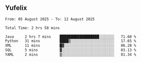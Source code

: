 ## Yufelix

<!--START_SECTION:waka-->

```txt
From: 05 August 2025 - To: 12 August 2025

Total Time: 2 hrs 58 mins

Java     2 hrs 7 mins    ██████████████████░░░░░░░   71.60 %
Python   31 mins         ████▒░░░░░░░░░░░░░░░░░░░░   17.65 %
XML      11 mins         █▓░░░░░░░░░░░░░░░░░░░░░░░   06.28 %
SQL      5 mins          ▓░░░░░░░░░░░░░░░░░░░░░░░░   03.13 %
YAML     2 mins          ▒░░░░░░░░░░░░░░░░░░░░░░░░   01.34 %
```

<!--END_SECTION:waka-->

